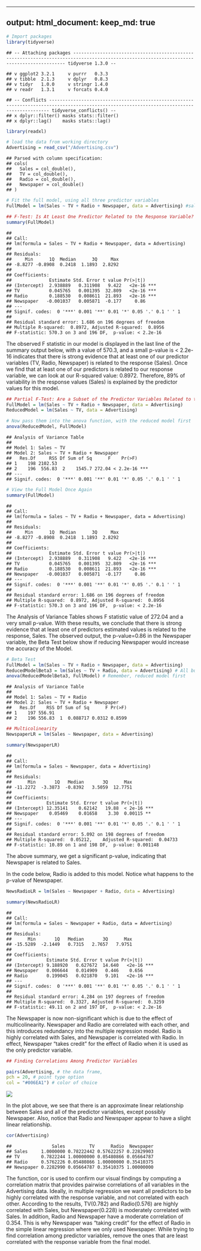 
---
output: 
  html_document:
    keep_md: true
---


```r
# Import packages
library(tidyverse)
```

```
## -- Attaching packages ----------------------------------------------------------------------------------------------------------------------------------------- tidyverse 1.3.0 --
```

```
## v ggplot2 3.2.1     v purrr   0.3.3
## v tibble  2.1.3     v dplyr   0.8.3
## v tidyr   1.0.0     v stringr 1.4.0
## v readr   1.3.1     v forcats 0.4.0
```

```
## -- Conflicts -------------------------------------------------------------------------------------------------------------------------------------------- tidyverse_conflicts() --
## x dplyr::filter() masks stats::filter()
## x dplyr::lag()    masks stats::lag()
```

```r
library(readxl)

# load the data from working directory
Advertising = read_csv("/Advertising.csv")
```

```
## Parsed with column specification:
## cols(
##   Sales = col_double(),
##   TV = col_double(),
##   Radio = col_double(),
##   Newspaper = col_double()
## )
```

```r
# Fit the full model, using all three predictor variables
FullModel = lm(Sales ~ TV + Radio + Newspaper, data = Advertising) #sales = β0 + β1 × TV + β2 × Radio + β3 × Newspaper

## F-Test: Is At Least One Predictor Related to the Response Variable?
summary(FullModel)
```

```
## 
## Call:
## lm(formula = Sales ~ TV + Radio + Newspaper, data = Advertising)
## 
## Residuals:
##     Min      1Q  Median      3Q     Max 
## -8.8277 -0.8908  0.2418  1.1893  2.8292 
## 
## Coefficients:
##              Estimate Std. Error t value Pr(>|t|)    
## (Intercept)  2.938889   0.311908   9.422   <2e-16 ***
## TV           0.045765   0.001395  32.809   <2e-16 ***
## Radio        0.188530   0.008611  21.893   <2e-16 ***
## Newspaper   -0.001037   0.005871  -0.177     0.86    
## ---
## Signif. codes:  0 '***' 0.001 '**' 0.01 '*' 0.05 '.' 0.1 ' ' 1
## 
## Residual standard error: 1.686 on 196 degrees of freedom
## Multiple R-squared:  0.8972,	Adjusted R-squared:  0.8956 
## F-statistic: 570.3 on 3 and 196 DF,  p-value: < 2.2e-16
```

The observed F statistic in our model is displayed in the last line of the summary output below, with a value of 570.3, and a small p-value is < 2.2e-16 indicates that there is strong evidence that at least one of our predictor variables (TV, Radio, Newspaper) is related to the response (Sales). 
Once we find that at least one of our predictors is related to our response variable, we can look at our R-squared value: 0.8972. Therefore, 89% of variability in the response values (Sales) is explained by the predictor values for this model.


```r
## Partial F-Test: Are a Subset of the Predictor Variables Related to the Response?
FullModel = lm(Sales ~ TV + Radio + Newspaper, data = Advertising)
ReducedModel = lm(Sales ~ TV, data = Advertising)

# Now pass them into the anova function, with the reduced model first
anova(ReducedModel, FullModel)
```

```
## Analysis of Variance Table
## 
## Model 1: Sales ~ TV
## Model 2: Sales ~ TV + Radio + Newspaper
##   Res.Df     RSS Df Sum of Sq      F    Pr(>F)    
## 1    198 2102.53                                  
## 2    196  556.83  2    1545.7 272.04 < 2.2e-16 ***
## ---
## Signif. codes:  0 '***' 0.001 '**' 0.01 '*' 0.05 '.' 0.1 ' ' 1
```

```r
# View the Full Model Once Again
summary(FullModel)
```

```
## 
## Call:
## lm(formula = Sales ~ TV + Radio + Newspaper, data = Advertising)
## 
## Residuals:
##     Min      1Q  Median      3Q     Max 
## -8.8277 -0.8908  0.2418  1.1893  2.8292 
## 
## Coefficients:
##              Estimate Std. Error t value Pr(>|t|)    
## (Intercept)  2.938889   0.311908   9.422   <2e-16 ***
## TV           0.045765   0.001395  32.809   <2e-16 ***
## Radio        0.188530   0.008611  21.893   <2e-16 ***
## Newspaper   -0.001037   0.005871  -0.177     0.86    
## ---
## Signif. codes:  0 '***' 0.001 '**' 0.01 '*' 0.05 '.' 0.1 ' ' 1
## 
## Residual standard error: 1.686 on 196 degrees of freedom
## Multiple R-squared:  0.8972,	Adjusted R-squared:  0.8956 
## F-statistic: 570.3 on 3 and 196 DF,  p-value: < 2.2e-16
```

The Analysis of Variance Tables shows F statistic value of 272.04 and a very small p-value. With these results, we conclude that there is strong evidence that at least one of predictors estimated values is related to the response, Sales.
The observed output, the p-value=0.86 in the Newspaper variable, the Beta Test below show if reducing Newspaper would increase the accuracy of the Model.


```r
# Beta Test
FullModel = lm(Sales ~ TV + Radio + Newspaper, data = Advertising)
ReducedModelBeta3 = lm(Sales ~ TV + Radio, data = Advertising) # All but Newspaper
anova(ReducedModelBeta3, FullModel) # Remember, reduced model first
```

```
## Analysis of Variance Table
## 
## Model 1: Sales ~ TV + Radio
## Model 2: Sales ~ TV + Radio + Newspaper
##   Res.Df    RSS Df Sum of Sq      F Pr(>F)
## 1    197 556.91                           
## 2    196 556.83  1  0.088717 0.0312 0.8599
```



```r
## Multicolinearity
NewspaperLR = lm(Sales ~ Newspaper, data = Advertising)

summary(NewspaperLR)
```

```
## 
## Call:
## lm(formula = Sales ~ Newspaper, data = Advertising)
## 
## Residuals:
##      Min       1Q   Median       3Q      Max 
## -11.2272  -3.3873  -0.8392   3.5059  12.7751 
## 
## Coefficients:
##             Estimate Std. Error t value Pr(>|t|)    
## (Intercept) 12.35141    0.62142   19.88  < 2e-16 ***
## Newspaper    0.05469    0.01658    3.30  0.00115 ** 
## ---
## Signif. codes:  0 '***' 0.001 '**' 0.01 '*' 0.05 '.' 0.1 ' ' 1
## 
## Residual standard error: 5.092 on 198 degrees of freedom
## Multiple R-squared:  0.05212,	Adjusted R-squared:  0.04733 
## F-statistic: 10.89 on 1 and 198 DF,  p-value: 0.001148
```
The above summary, we get a significant p-value, indicating that Newspaper is related to Sales. 

In the code below, Radio is added to this model. Notice what happens to the p-value of Newspaper.

```r
NewsRadioLR = lm(Sales ~ Newspaper + Radio, data = Advertising)

summary(NewsRadioLR)
```

```
## 
## Call:
## lm(formula = Sales ~ Newspaper + Radio, data = Advertising)
## 
## Residuals:
##      Min       1Q   Median       3Q      Max 
## -15.5289  -2.1449   0.7315   2.7657   7.9751 
## 
## Coefficients:
##             Estimate Std. Error t value Pr(>|t|)    
## (Intercept) 9.188920   0.627672  14.640   <2e-16 ***
## Newspaper   0.006644   0.014909   0.446    0.656    
## Radio       0.199045   0.021870   9.101   <2e-16 ***
## ---
## Signif. codes:  0 '***' 0.001 '**' 0.01 '*' 0.05 '.' 0.1 ' ' 1
## 
## Residual standard error: 4.284 on 197 degrees of freedom
## Multiple R-squared:  0.3327,	Adjusted R-squared:  0.3259 
## F-statistic: 49.11 on 2 and 197 DF,  p-value: < 2.2e-16
```
The Newspaper is now non-significant which is due to the effect of multicolinearity.
Newspaper and Radio are correlated with each other, and this introduces redundancy into the multiple regression model. 
Radio is highly correlated with Sales, and Newspaper is correlated with Radio. In effect, Newspaper “takes credit” for the effect of Radio when it is used as the only predictor variable.



```r
## Finding Correlations Among Predictor Variables

pairs(Advertising, # the data frame,
pch = 20, # point type option
col = "#006EA1") # color of choice
```

![](Sales_Advertising_files/figure-html/unnamed-chunk-6-1.png)<!-- -->

In the plot above, we see that there is an approximate linear relationship between Sales and all of the predictor variables, except possibly Newspaper. 
Also, notice that Radio and Newspaper appear to have a slight linear relationship.



```r
cor(Advertising)
```

```
##               Sales         TV      Radio  Newspaper
## Sales     1.0000000 0.78222442 0.57622257 0.22829903
## TV        0.7822244 1.00000000 0.05480866 0.05664787
## Radio     0.5762226 0.05480866 1.00000000 0.35410375
## Newspaper 0.2282990 0.05664787 0.35410375 1.00000000
```

The function, cor is used to confirm our visual findings by computing a correlation matrix that provides pairwise correlations of all variables in the Advertising data.
Ideally, in multiple regression we want all predictors to be highly correlated with the response variable, and not correlated with each other.
According to the results, TV(0.782) and Radio(0.576) are highly correlated with Sales, but Newspaper(0.228) is moderately correlated with Sales. 
In addition, Radio and Newspaper have a moderate correlation of 0.354. This is why Newspaper was “taking credit” for the effect of Radio in the simple linear regression where we only used Newspaper. 
While trying to find correlation among predictor variables, remove the ones that are least correlated with the response variable from the final model.
